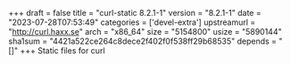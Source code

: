 +++
draft = false
title = "curl-static 8.2.1-1"
version = "8.2.1-1"
date = "2023-07-28T07:53:49"
categories = ['devel-extra']
upstreamurl = "http://curl.haxx.se"
arch = "x86_64"
size = "5154800"
usize = "5890144"
sha1sum = "4421a522ce264c8dece2f402f0f538ff29b68535"
depends = "[]"
+++
Static files for curl